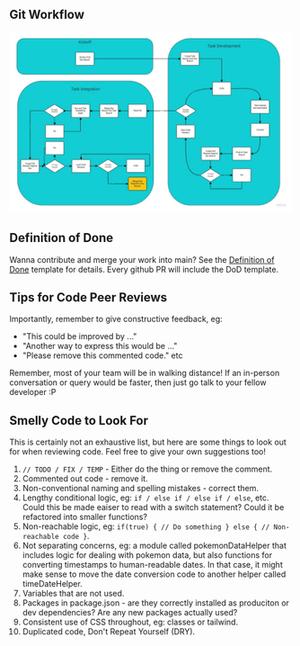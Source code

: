 ## Git Workflow

![Git Workflow](./git-flow.jpg)

## Definition of Done

Wanna contribute and merge your work into main?  See the [Definition of Done](./docs/pull_request_template.md) template for details.  Every github PR will include the DoD template.

## Tips for Code Peer Reviews

Importantly, remember to give constructive feedback, eg: 

* "This could be improved by ..."
* "Another way to express this would be ..."
* "Please remove this commented code."
etc

Remember, most of your team will be in walking distance!  If an in-person conversation or query would be faster, then just go talk to your fellow developer :P

## Smelly Code to Look For

This is certainly not an exhaustive list, but here are some things to look out for when reviewing code.  Feel free to give your own suggestions too!

1. `// TODO / FIX / TEMP` - Either do the thing or remove the comment.
2. Commented out code - remove it.
3. Non-conventional naming and spelling mistakes - correct them.
4. Lengthy conditional logic, eg: `if / else if / else if / else`, etc.  Could this be made eaiser to read with a switch statement?  Could it be refactored into smaller functions?
5. Non-reachable logic, eg: `if(true) { // Do something } else { // Non-reachable code }`.
6. Not separating concerns, eg: a module called pokemonDataHelper that includes logic for dealing with pokemon data, but also functions for converting timestamps to human-readable dates.  In that case, it might make sense to move the date conversion code to another helper called timeDateHelper.
7. Variables that are not used.
8. Packages in package.json - are they correctly installed as produciton or dev dependencies?  Are any new packages actually used?
9. Consistent use of CSS throughout, eg: classes or tailwind.
10. Duplicated code, Don't Repeat Yourself (DRY).

